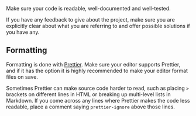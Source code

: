 Make sure your code is readable, well-documented and well-tested.

If you have any feedback to give about the project, make sure you are explicitly clear about what you are referring to and offer possible solutions if you have any.

## Formatting

Formatting is done with [Prettier](https://prettier.io/). Make sure your editor supports Prettier, and if it has the option it is highly recommended to make your editor format files on save.

Sometimes Prettier can make source code harder to read, such as placing `>` brackets on different lines in HTML or breaking up multi-level lists in Markdown. If you come across any lines where Prettier makes the code less readable, place a comment saying `prettier-ignore` above those lines.
